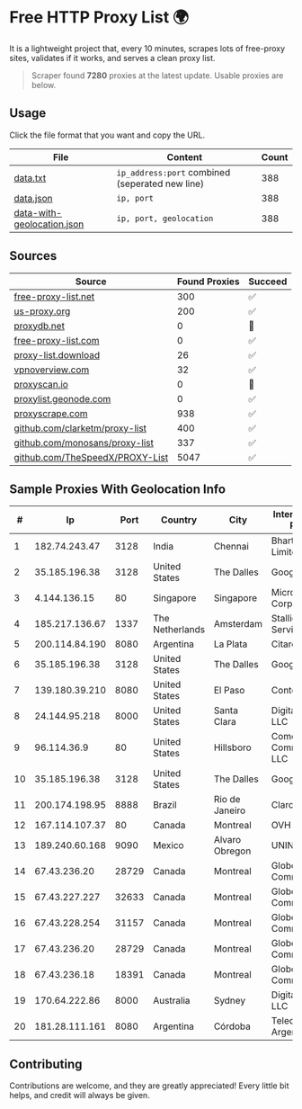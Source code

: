 
# Free HTTP Proxy List 🌍

It is a lightweight project that, every 10 minutes, scrapes lots of free-proxy sites, validates if it works, and serves a clean proxy list.


> Scraper found **7280** proxies at the latest update. Usable proxies are below.

## Usage

Click the file format that you want and copy the URL.


|File|Content|Count|
|----|-------|-----|
|[data.txt](https://raw.githubusercontent.com/themiralay/Proxy-List-World/master/data.txt)|`ip_address:port` combined (seperated new line)|388|
|[data.json](https://raw.githubusercontent.com/themiralay/Proxy-List-World/master/data.json)|`ip, port`|388|
|[data-with-geolocation.json](https://raw.githubusercontent.com/themiralay/Proxy-List-World/master/data-with-geolocation.json)|`ip, port, geolocation`|388|

## Sources

|Source|Found Proxies|Succeed|
|------|-------------|-------|
|[free-proxy-list.net](https://free-proxy-list.net)|300|✅|
|[us-proxy.org](https://www.us-proxy.org)|200|✅|
|[proxydb.net](http://proxydb.net)|0|🚫|
|[free-proxy-list.com](https://free-proxy-list.com/?page=&port=&type%5B%5D=http&type%5B%5D=https&up_time=0&search=Search)|0|✅|
|[proxy-list.download](https://www.proxy-list.download/HTTP)|26|✅|
|[vpnoverview.com](https://vpnoverview.com/privacy/anonymous-browsing/free-proxy-servers)|32|✅|
|[proxyscan.io](https://www.proxyscan.io)|0|🚫|
|[proxylist.geonode.com](https://proxylist.geonode.com/api/proxy-list?limit=300&page=1&sort_by=lastChecked&sort_type=desc&protocols=http,https)|0|✅|
|[proxyscrape.com](https://api.proxyscrape.com/v2/?request=displayproxies&protocol=http&timeout=10000&country=all&ssl=all&anonymity=all)|938|✅|
|[github.com/clarketm/proxy-list](https://raw.githubusercontent.com/clarketm/proxy-list/master/proxy-list-raw.txt)|400|✅|
|[github.com/monosans/proxy-list](https://raw.githubusercontent.com/monosans/proxy-list/main/proxies/http.txt)|337|✅|
|[github.com/TheSpeedX/PROXY-List](https://raw.githubusercontent.com/TheSpeedX/PROXY-List/master/http.txt)|5047|✅|


## Sample Proxies With Geolocation Info

|#|Ip|Port|Country|City|Internet Service Provider|
|-|--|----|-------|----|-------------------------|
|1|182.74.243.47|3128|India|Chennai|Bharti Airtel Limited|
|2|35.185.196.38|3128|United States|The Dalles|Google LLC|
|3|4.144.136.15|80|Singapore|Singapore|Microsoft Corporation|
|4|185.217.136.67|1337|The Netherlands|Amsterdam|Stallion Network Services Limited|
|5|200.114.84.190|8080|Argentina|La Plata|Citarella S.A.|
|6|35.185.196.38|3128|United States|The Dalles|Google LLC|
|7|139.180.39.210|8080|United States|El Paso|Conterra|
|8|24.144.95.218|8000|United States|Santa Clara|DigitalOcean, LLC|
|9|96.114.36.9|80|United States|Hillsboro|Comcast Cable Communications, LLC|
|10|35.185.196.38|3128|United States|The Dalles|Google LLC|
|11|200.174.198.95|8888|Brazil|Rio de Janeiro|Claro S.A|
|12|167.114.107.37|80|Canada|Montreal|OVH SAS|
|13|189.240.60.168|9090|Mexico|Alvaro Obregon|UNINET|
|14|67.43.236.20|28729|Canada|Montreal|GloboTech Communications|
|15|67.43.227.227|32633|Canada|Montreal|GloboTech Communications|
|16|67.43.228.254|31157|Canada|Montreal|GloboTech Communications|
|17|67.43.236.20|28729|Canada|Montreal|GloboTech Communications|
|18|67.43.236.18|18391|Canada|Montreal|GloboTech Communications|
|19|170.64.222.86|8000|Australia|Sydney|DigitalOcean, LLC|
|20|181.28.111.161|8080|Argentina|Córdoba|Telecom Argentina S.A|



## Contributing

Contributions are welcome, and they are greatly appreciated! Every
little bit helps, and credit will always be given.

